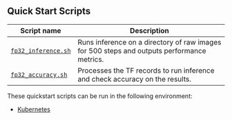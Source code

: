 <!--- 40. Quick Start Scripts -->
## Quick Start Scripts

| Script name | Description |
|-------------|-------------|
| [`fp32_inference.sh`](mlops/serving/user-mounted-nfs/pod.yaml#L16) | Runs inference on a directory of raw images for 500 steps and outputs performance metrics. |
| [`fp32_accuracy.sh`](mlops/pipeline/user-mounted-nfs/serving_accuracy.yaml#L49) | Processes the TF records to run inference and check accuracy on the results. |

These quickstart scripts can be run in the following environment:
* [Kubernetes](#kubernetes)

